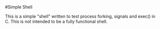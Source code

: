 #Simple Shell

This is a simple "shell" written to test process forking, signals and exec() in
C. This is not intended to be a fully functional shell.